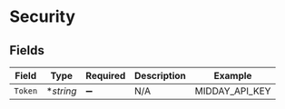 # Security


## Fields

| Field              | Type               | Required           | Description        | Example            |
| ------------------ | ------------------ | ------------------ | ------------------ | ------------------ |
| `Token`            | **string*          | :heavy_minus_sign: | N/A                | MIDDAY_API_KEY     |